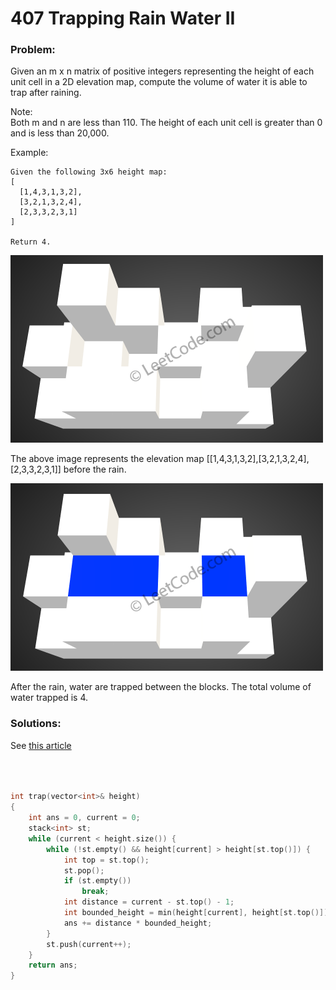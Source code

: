 # 407 Trapping Rain Water II

### Problem:

Given an m x n matrix of positive integers representing the height of each unit cell in a 2D elevation map, compute the volume of water it is able to trap after raining.

Note:  
Both m and n are less than 110. The height of each unit cell is greater than 0 and is less than 20,000.

Example:

```
Given the following 3x6 height map:
[
  [1,4,3,1,3,2],
  [3,2,1,3,2,4],
  [2,3,3,2,3,1]
]

Return 4.
```

![](/assets/rainwater_empty.png)

The above image represents the elevation map \[\[1,4,3,1,3,2\],\[3,2,1,3,2,4\],\[2,3,3,2,3,1\]\] before the rain.

![](/assets/rainwater_fill.png)

After the rain, water are trapped between the blocks. The total volume of water trapped is 4.

### Solutions:

  


See [this article](http://www.cnblogs.com/grandyang/p/5928987.html)

```cpp



int trap(vector<int>& height)
{
    int ans = 0, current = 0;
    stack<int> st;
    while (current < height.size()) {
        while (!st.empty() && height[current] > height[st.top()]) {
            int top = st.top();
            st.pop();
            if (st.empty())
                break;
            int distance = current - st.top() - 1;
            int bounded_height = min(height[current], height[st.top()]) - height[top];
            ans += distance * bounded_height;
        }
        st.push(current++);
    }
    return ans;
}
```



